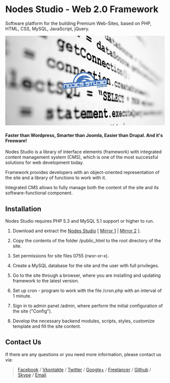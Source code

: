 # Nodes Studio - Web 2.0 Framework

Software platform for the building Premium Web-Sites, based on PHP, HTML, CSS, MySQL, JavaScript, jQuery.

[![](https://github.com/restinpc/Nodes-Studio/blob/master/nodes.jpg?raw=true)][url]

#### Faster than Wordpress, Smarter than Joomla, Easier than Drupal. And it's Freeware!

Nodes Studio is a library of interface elements (framework) with integrated content management system (CMS), which is one of the most successful solutions for web development today.

Framework provides developers with an object-oriented representation of the site and a library of functions to work with it.

Integrated CMS allows to fully manage both the content of the site and its software-functional component.

## Installation

Nodes Studio requires PHP 5.3 and MySQL 5.1 support or higher to run.

1. Download and extract the [Nodes Studio][download] [ [Mirror 1][mirror] | [Mirror 2][github] ].

2. Copy the contents of the folder /public_html to the root directory of the site.

3. Set permissions for site files 0755 (rwxr-xr-x).

4. Create a MySQL database for the site and the user with full privileges.

5. Go to the site through a browser, where you are installing and updating framework to the latest version.

6. Set up cron - program to work with the file /cron.php with an interval of 1 minute.

7. Sign in to admin panel /admin, where perform the initial configuration of the site ("Config").

8. Develop the necessary backend modules, scripts, styles, customize template and fill the site content.

## Contact Us

If there are any questions or you need more information, please contact us via:

> [Facebook][fb] / [Vkontakte][vk]  / [Twitter][tw] / [Google+][gp] / [Freelancer][fl] / [Github][gh] / [Skype][skype] / [Email][email]

[url]: <https://nodes-studio.com>
[github]: <https://github.com/restinpc/Nodes-Studio>
[download]: <http://nodes-studio.com/source/nodes_studio.zip>
[mirror]: <https://drive.google.com/open?id=0B5PrSx06jievRVdHWHZDdUU3UmM>
[vk]: <http://vk.com/nodes_studio>
[fb]: <https://www.facebook.com/nodesstudio/>
[fl]: <https://www.freelancer.com/u/restinpc.html>
[tw]: <https://twitter.com/nodes_studio>
[gp]: <https://plus.google.com/110848129975428000891>
[gh]: <https://github.com/restinpc>
[skype]: <callto:rest_i_npc>
[email]: <mailto:developing@nodes-tech.ru>